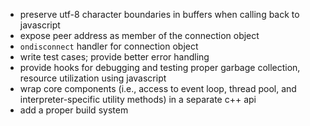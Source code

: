 * preserve utf-8 character boundaries in buffers when calling back
  to javascript
* expose peer address as member of the connection object
* `ondisconnect` handler for connection object
* write test cases; provide better error handling
* provide hooks for debugging and testing proper garbage collection,
  resource utilization using javascript
* wrap core components (i.e., access to event loop, thread pool, and
  interpreter-specific utility methods) in a separate c++ api
* add a proper build system
